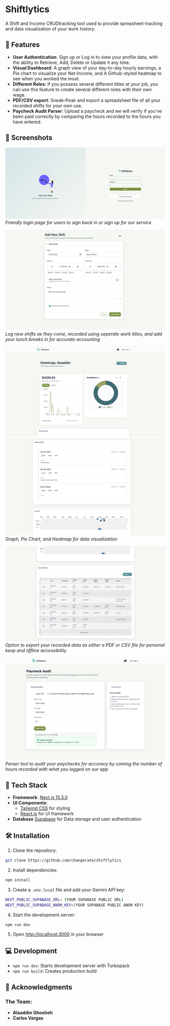 # Shiftlytics

A Shift and Income CRUDtracking tool used to provide spreasheet-tracking and data visualization of your work history.

## 🎯 Features

- **User Authentication**: Sign up or Log in to view your profile data, with the ability to Retrieve, Add, Delete or Update it any time.
- **Visual Dashboard**: A graph view of your day-to-day hourly earnings, a Pie chart to visualize your Net Income, and A Github-styled heatmap to see when you worked the most.
- **Different Roles**: If you possess several different titles at your job, you can use this feature to create several different roles with their own wage.
- **PDF/CSV export**: Sneak-Peak and export a spreadsheet file of all your recorded shifts for your own use.
- **Paycheck Audit Parser**: Upload a paycheck and we will verify if you've been paid correctly by comparing the hours recorded to the hours you have entered.

## 📸 Screenshots

![Login](public/screenshots/login.png)
_Friendly login page for users to sign back in or sign up for our service_


![Add Shifts](public/screenshots/add_shift.png)
_Log new shifts as they come, recorded using seperate work titles, and add your lunch breaks in for accurate accounting_

![Data Charts](public/screenshots/dashboard1.png)
![Data Charts2](public/screenshots/dashboard2.png)
_Graph, Pie Chart, and Heatmap for data visualization_

![Data Export](public/screenshots/dashboard3.png)
_Option to export your recorded data as either a PDF or CSV file for personal keep and offline accessibility_

![Audit Feature](public/screenshots/audit.png)
_Parser tool to audit your paychecks for accuracy by coming the number of hours recorded with what you logged on our app_


## 🚀 Tech Stack

- **Framework**: [Next.js 15.3.0](https://nextjs.org/)
- **UI Components**:
  - [Tailwind CSS](https://tailwindcss.com/) for styling
  - [React.js]() for UI framework
- **Database**
  [Supabase]() for Data storage and user authentication 

## 🛠️ Installation

1. Clone the repository:

```bash
git clone https://github.com/changerate/shiftlytics
```

2. Install dependencies:

```bash
npm install
```

3. Create a `.env.local` file and add your Gemini API key:

```bash
NEXT_PUBLIC_SUPABASE_URL= (YOUR SUPABASE PUBLIC URL)
NEXT_PUBLIC_SUPABASE_ANON_KEY=(YOUR SUPABASE PUBLIC ANON KEY)
```

4. Start the development server:

```bash
npm run dev
```

5. Open [http://localhost:3000](http://localhost:3000) in your browser

## 💻 Development

- `npm run dev`: Starts development server with Turbopack
- `npm run build`: Creates production build

## 🙏 Acknowledgments

### The Team:
- **Alaaddin Ghosheh**
- **Carlos Vargas**

